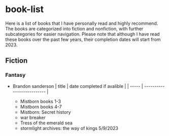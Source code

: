 # book-list
Here is a list of books that I have personally read and highly recommend. The books are categorized into fiction and nonfiction, with further subcategories for easier navigation. Please note that although I have read these books over the past few years, their completion dates will start from 2023.
## Fiction
### Fantasy
- Brandon sanderson
    | title | date completed if avalible |
    | ----- | -------------------------- |
    
    - Mistborn books 1-3
    - Mistborn books 4-7
    - Mistborn: Secret history
    - war breaker
    - Tress of the emerald sea
    - stormlight archives: the way of kings 5/9/2023
    
